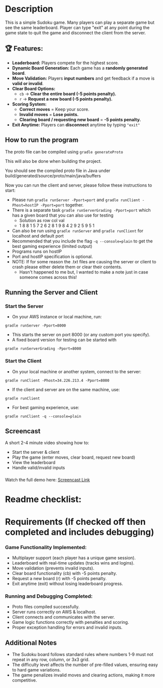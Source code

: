 # Description 
This is a simple Sudoku game. Many players can play a separate game but see the same leaderboard. Player can type "exit" at any point during the game state to quit the game and disconnect the client from the
server.

## 🏆 Features:
- **Leaderboard:** Players compete for the highest score.  
- **Dynamic Board Generation:** Each game has a **randomly generated board**.  
- **Move Validation:** Players **input numbers** and get feedback if a move is **valid or invalid**.  
- **Clear Board Options:**  
  - `cb` → **Clear the entire board (-5 points penalty).**  
  - `r` → **Request a new board (-5 points penalty).**  
- **Scoring System:**  
  - **Correct moves** = Keep your score.  
  - **Invalid moves** = **Lose points.**  
  - **Clearing board / requesting new board** = **-5 points penalty.**  
- **Exit Anytime:** Players can **disconnect** anytime by typing `"exit"`


## How to run the program
The proto file can be compiled using
``gradle generateProto``  

This will also be done when building the project.  

You should see the compiled proto file in Java under build/generated/source/proto/main/java/buffers  

Now you can run the client and server, please follow these instructions to start:
* Please run `gradle runServer -Pport=port` and `gradle runClient -Phost=hostIP -Pport=port` together.
* There is a separate task `gradle runServerGrading -Pport=port` which has a given board that you can also use for testing
  * Solution as row col val
  * 1 8 8
    1 5 7
    2 6 2
    8 1 9
    8 4 2
    9 2 5
    9 5 1
* Can also be run using `gradle runServer` and `gradle runClient` for localhost and default port
* Recommended that you include the flag `-q --console=plain` to get the best gaming experience (limited output)
* Programs runs on hostIP
* Port and hostIP specification is optional.
* NOTE: If for some reason the .txt files are causing the server or client to crash please either delete them or clear their contents.
  * Hasn't happened to me but, I wanted to make a note just in case someone comes across this!


## Running the Server and Client
### Start the Server
- On your AWS instance or local machine, run:
```
gradle runServer -Pport=8000
```

- This starts the server on port 8000 (or any custom port you specify).
- A fixed board version for testing can be started with
```
gradle runServerGrading -Pport=8000
```

### Start the Client
- On your local machine or another system, connect to the server:
```
gradle runClient -Phost=34.226.213.4 -Pport=8000
```

-  If the client and server are on the same machine, use:

```
gradle runClient
```

- For best gaming experience, use:
```
gradle runClient -q --console=plain
```

## Screencast
A short 2-4 minute video showing how to:
-  Start the server & client
- Play the game (enter moves, clear board, request new board)
- View the leaderboard
- Handle valid/invalid inputs
###
Watch the full demo here:
[Screencast Link](https://www.youtube.com/watch?v=W7WEX8-8th8)


# Readme checklist:



# Requirements (If checked off then completed and includes debugging)
### Game Functionality Implemented:
- Multiplayer support (each player has a unique game session).
- Leaderboard with real-time updates (tracks wins and logins).
- Move validation (prevents invalid inputs).
- Clear board functionality (cb) with -5 points penalty.
- Request a new board (r) with -5 points penalty.
- Exit anytime (exit) without losing leaderboard progress.

### Running and Debugging Completed:

- Proto files compiled successfully.
- Server runs correctly on AWS & localhost.
- Client connects and communicates with the server.
- Game logic functions correctly with penalties and scoring.
- Proper exception handling for errors and invalid inputs.

## Additional Notes
- The Sudoku board follows standard rules where numbers 1-9 must not repeat in any row, column, or 3x3 grid.
- The difficulty level affects the number of pre-filled values, ensuring easy to hard game variations.
- The game penalizes invalid moves and clearing actions, making it more competitive.

